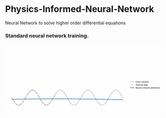 # Physics-Informed-Neural-Network
Neural Network to solve higher order differential equations

### Standard neural network training.
![alt-text](https://github.com/Avazbek2002/Physics-Informed-Neural-Network/blob/main/nn.gif)
